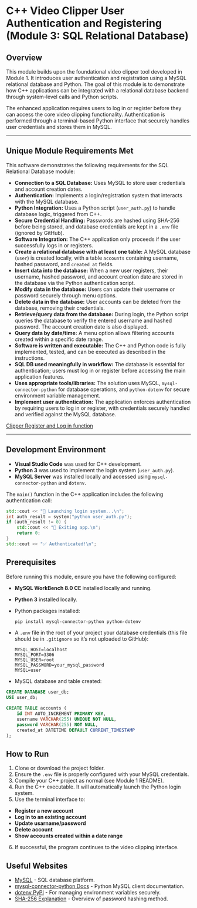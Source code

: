 # C++ Video Clipper User Authentication and Registering (Module 3: SQL Relational Database)

## Overview

This module builds upon the foundational video clipper tool developed in Module 1. It introduces user authentication and registration using a MySQL relational database and Python. The goal of this module is to demonstrate how C++ applications can be integrated with a relational database backend through system-level calls and Python scripts.

The enhanced application requires users to log in or register before they can access the core video clipping functionality. Authentication is performed through a terminal-based Python interface that securely handles user credentials and stores them in MySQL.

---

## Unique Module Requirements Met

This software demonstrates the following requirements for the SQL Relational Database module:

- **Connection to a SQL Database:** Uses MySQL to store user credentials and account creation dates.
- **Authentication:** Implements a login/registration system that interacts with the MySQL database.
- **Python Integration:** Uses a Python script (`user_auth.py`) to handle database logic, triggered from C++.
- **Secure Credential Handling:** Passwords are hashed using SHA-256 before being stored, and database credentials are kept in a `.env` file (ignored by GitHub).
- **Software Integration:** The C++ application only proceeds if the user successfully logs in or registers.
- **Create a relational database with at least one table:** A MySQL database (`user`) is created locally, with a table `accounts` containing username, hashed password, and `created_at` fields.
- **Insert data into the database:** When a new user registers, their username, hashed password, and account creation date are stored in the database via the Python authentication script.
- **Modify data in the database:** Users can update their username or password securely through menu options.
- **Delete data in the database:** User accounts can be deleted from the database, removing their credentials.
- **Retrieve/query data from the database:** During login, the Python script queries the database to verify the entered username and hashed password. The account creation date is also displayed.
- **Query data by date/time:** A menu option allows filtering accounts created within a specific date range.
- **Software is written and executable:** The C++ and Python code is fully implemented, tested, and can be executed as described in the instructions.
- **SQL DB used meaningfully in workflow:** The database is essential for authentication; users must log in or register before accessing the main application features.
- **Uses appropriate tools/libraries:** The solution uses MySQL, `mysql-connector-python` for database operations, and `python-dotenv` for secure environment variable management.
- **Implement user authentication:** The application enforces authentication by requiring users to log in or register, with credentials securely handled and verified against the MySQL database.

[Clipper Register and Log in function](https://youtu.be/DyD1pGXMxMU) <!-- Replace with your actual video link -->

---

## Development Environment

- **Visual Studio Code** was used for C++ development.
- **Python 3** was used to implement the login system (`user_auth.py`).
- **MySQL Server** was installed locally and accessed using `mysql-connector-python` and `dotenv`.

The `main()` function in the C++ application includes the following authentication call:

```cpp
std::cout << "🔐 Launching login system...\n";
int auth_result = system("python user_auth.py");
if (auth_result != 0) {
    std::cout << "👋 Exiting app.\n";
    return 0;
}
std::cout << "✅ Authenticated!\n";
```

## Prerequisites

Before running this module, ensure you have the following configured:

- **MySQL WorkBench 8.0 CE** installed locally and running.
- **Python 3** installed locally.
- Python packages installed:
  ```bash
  pip install mysql-connector-python python-dotenv
  ```
- A `.env` file in the root of your project your database credentials (this file should be in `.gitignore` so it’s not uploaded to GitHub):

  ```env
  MYSQL_HOST=localhost
  MYSQL_PORT=3306
  MYSQL_USER=root
  MYSQL_PASSWORD=your_mysql_password
  MYSQL=user
  ```

- MySQL database and table created:

```sql
CREATE DATABASE user_db;
USE user_db;

CREATE TABLE accounts (
    id INT AUTO_INCREMENT PRIMARY KEY,
    username VARCHAR(255) UNIQUE NOT NULL,
    password VARCHAR(255) NOT NULL,
    created_at DATETIME DEFAULT CURRENT_TIMESTAMP
);
```

## How to Run

1. Clone or download the project folder.
2. Ensure the `.env` file is properly configured with your MySQL credentials.
3. Compile your C++ project as normal (see Module 1 README).
4. Run the C++ executable. It will automatically launch the Python login system.
5. Use the terminal interface to:

- **Register a new account**
- **Log in to an existing account**
- **Update usarname/password**
- **Delete account**
- **Show accounts created within a date range**

6. If successful, the program continues to the video clipping interface.

## Useful Websites

- [MySQL](https://dev.mysql.com/) - SQL database platform.
- [mysql-connector-python Docs](https://dev.mysql.com/doc/connector-python/en/) - Python MySQL client documentation.
- [dotenv PyPI](https://pypi.org/project/python-dotenv/) - For managing environment variables securely.
- [SHA-256 Explanation](https://en.wikipedia.org/wiki/SHA-2) - Overview of password hashing method.
